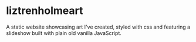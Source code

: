 # liztrenholmeart

A static website showcasing art I've created, styled with css and featuring a slideshow built with plain old vanilla JavaScript.